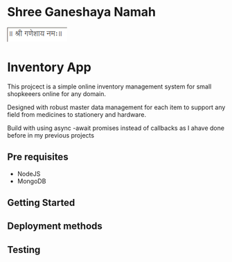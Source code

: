 # Shree Ganeshaya Namah 
![॥ श्री गणेशाय नमः॥](https://github.com/siddhirajpantoji/inventory-app/blob/master/Ganeshaya.png)
# Inventory App 
This projcect is a simple online inventory management system 
for small shopkeeers online for any domain.

Designed with robust master data management for each item to support any field from medicines to stationery and hardware. 

Build with using async -await promises instead of callbacks as I ahave done before in my previous projects 



## Pre requisites 
* NodeJS 
* MongoDB 

## Getting Started 


## Deployment methods 



## Testing 